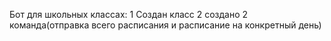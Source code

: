 Бот для школьных классах:
1 Создан класс
2 создано 2 команда(отправка всего расписания и расписание на конкретный день)